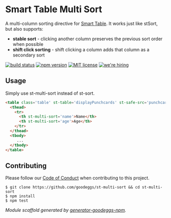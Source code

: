 # Smart Table Multi Sort

A multi-column sorting directive for [Smart Table](http://lorenzofox3.github.io/smart-table-website/). It works just like stSort, but also supports:

- **stable sort** - clicking another column preserves the previous sort order when possible
- **shift click sorting** - shift clicking a column adds that column as a secondary sort

[![build status][travis-badge]][travis-link]
[![npm version][npm-badge]][npm-link]
[![MIT license][license-badge]][license-link]
[![we're hiring][hiring-badge]][hiring-link]

## Usage

Simply use st-multi-sort instead of st-sort.

```html
<table class='table' st-table='displayPunchcards' st-safe-src='punchcards'>
  <thead>
    <tr>
      <th st-multi-sort='name'>Name</th>
      <th st-multi-sort='age'>Age</th>
    </tr>
  </thead>
  <tbody>
     ...
  </tbody>
</table>
```

## Contributing

Please follow our [Code of Conduct](https://github.com/goodeggs/st-multi-sort/blob/master/CODE_OF_CONDUCT.md)
when contributing to this project.

```
$ git clone https://github.com/goodeggs/st-multi-sort && cd st-multi-sort
$ npm install
$ npm test
```

_Module scaffold generated by [generator-goodeggs-npm](https://github.com/goodeggs/generator-goodeggs-npm)._


[travis-badge]: http://img.shields.io/travis/goodeggs/st-multi-sort.svg?style=flat-square
[travis-link]: https://travis-ci.org/goodeggs/st-multi-sort
[npm-badge]: http://img.shields.io/npm/v/st-multi-sort.svg?style=flat-square
[npm-link]: https://www.npmjs.org/package/st-multi-sort
[license-badge]: http://img.shields.io/badge/license-MIT-blue.svg?style=flat-square
[license-link]: LICENSE.md
[hiring-badge]: https://img.shields.io/badge/we're_hiring-yes-brightgreen.svg?style=flat-square
[hiring-link]: http://goodeggs.jobscore.com/?detail=Open+Source&sid=161
